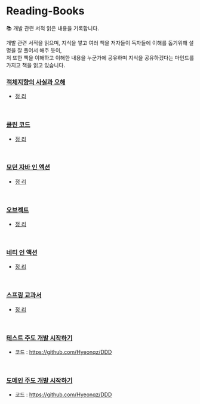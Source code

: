 # Reading-Books
📚 개발 관련 서적 읽은 내용을 기록합니다. <br>

개발 관련 서적을 읽으며, 지식을 쌓고 여러 책을 저자들이 독자들에 이해를 돕기위해 설명을 잘 풀어서 해주 듯이, <br>
저 또한 책을 이해하고 이해한 내용을 누군가에 공유하며 지식을 공유하겠다는 마인드를 가지고 책을 읽고 있습니다.


### <a href=''>객체지향의 사실과 오해 </a>
  - <a href='https://github.com/Hyeonqz/ReadingBooks/tree/main/BooksDocs/%EA%B0%9D%EC%B2%B4%EC%A7%80%ED%96%A5%EC%9D%98%EC%82%AC%EC%8B%A4%EA%B3%BC%EC%98%A4%ED%95%B4'>정 리</a>

<br>
  
### <a href=''>클린 코드 </a>
  - <a href='https://github.com/Hyeonqz/Reading-Books/tree/main/Books-Docs/%ED%81%B4%EB%A6%B0%EC%BD%94%EB%93%9C'>정 리</a>

<br>

### <a href=''>모던 자바 인 액션</a>
  - <a href='https://github.com/Hyeonqz/Reading-Books/tree/main/Books-Docs/%EB%AA%A8%EB%8D%98%EC%9E%90%EB%B0%94%EC%9D%B8%EC%95%A1%EC%85%98'>정 리</b>

<br>

### <a href=''>오브젝트</a>
  - <a href='https://github.com/Hyeonqz/Reading-Books/tree/main/Books-Docs/%EC%98%A4%EB%B8%8C%EC%A0%9D%ED%8A%B8'>정 리</a>

<br>

### <a href=''>네티 인 액션</a>
  - <a href=''>정 리</a>

<br>

### <a href=''>스프링 교과서</a>
- <a href='https://github.com/Hyeonqz/Reading-Books/tree/main/Books-Docs/#'>정 리</a>

<br>

### <a href=''>테스트 주도 개발 시작하기 </a> 
  - 코드 : https://github.com/Hyeonqz/DDD

<br>
  
### <a href=''>도메인 주도 개발 시작하기 </a> 
  - 코드 : https://github.com/Hyeonqz/DDD

